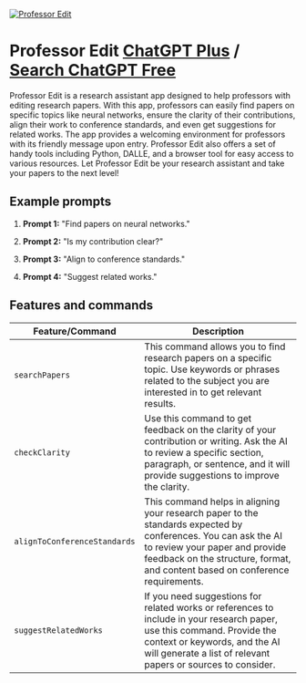 
[![Professor Edit](https://files.oaiusercontent.com/file-3B0KfCgNrjBvxJmJnKriWf1r?se=2123-10-16T19%3A30%3A43Z&sp=r&sv=2021-08-06&sr=b&rscc=max-age%3D31536000%2C%20immutable&rscd=attachment%3B%20filename%3D02e7bb68-8b3c-4e5f-a996-e6b89039e0f8.png&sig=Oa2HvrjZu5Hsnt2SrbhEiSR7YvvM%2B9wRtKiTjdaR08w%3D)](https://chat.openai.com/g/g-ZMWJ6RG8h-professor-edit)

# Professor Edit [ChatGPT Plus](https://chat.openai.com/g/g-ZMWJ6RG8h-professor-edit) / [Search ChatGPT Free](https://gptcall.net/index.html#/?search=Professor%20Edit)

Professor Edit is a research assistant app designed to help professors with editing research papers. With this app, professors can easily find papers on specific topics like neural networks, ensure the clarity of their contributions, align their work to conference standards, and even get suggestions for related works. The app provides a welcoming environment for professors with its friendly message upon entry. Professor Edit also offers a set of handy tools including Python, DALLE, and a browser tool for easy access to various resources. Let Professor Edit be your research assistant and take your papers to the next level!

## Example prompts

1. **Prompt 1:** "Find papers on neural networks."

2. **Prompt 2:** "Is my contribution clear?"

3. **Prompt 3:** "Align to conference standards."

4. **Prompt 4:** "Suggest related works."


## Features and commands

| Feature/Command | Description |
| --- | --- |
| `searchPapers` | This command allows you to find research papers on a specific topic. Use keywords or phrases related to the subject you are interested in to get relevant results. |
| `checkClarity` | Use this command to get feedback on the clarity of your contribution or writing. Ask the AI to review a specific section, paragraph, or sentence, and it will provide suggestions to improve the clarity. |
| `alignToConferenceStandards` | This command helps in aligning your research paper to the standards expected by conferences. You can ask the AI to review your paper and provide feedback on the structure, format, and content based on conference requirements. |
| `suggestRelatedWorks` | If you need suggestions for related works or references to include in your research paper, use this command. Provide the context or keywords, and the AI will generate a list of relevant papers or sources to consider. |


